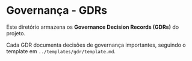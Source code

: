 # Governança - GDRs

Este diretório armazena os **Governance Decision Records (GDRs)** do projeto.

Cada GDR documenta decisões de governança importantes, seguindo o template em `../templates/gdr/template.md`.